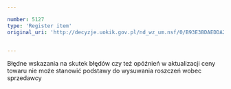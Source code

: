 ```yaml
---

number: 5127
type: 'Register item'
original_uri: 'http://decyzje.uokik.gov.pl/nd_wz_um.nsf/0/B93E3BDAEDDA2338C1257BBE00341ED9?OpenDocument'


---
```


Błędne wskazania na skutek błędów czy też opóźnień w aktualizacji ceny towaru nie może stanowić podstawy do wysuwania roszczeń wobec sprzedawcy
